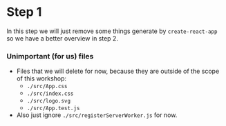 # Step 1

In this step we will just remove some things generate by `create-react-app` so we have a better overview in step 2.

### Unimportant (for us) files

- Files that we will delete for now, because they are outside of the scope of this workshop:
  - `./src/App.css`
  - `./src/index.css`
  - `./src/logo.svg`
  - `./src/App.test.js`
- Also just ignore `./src/registerServerWorker.js` for now.
